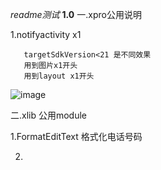 *readme测试*
**1.0**
一.xpro公用说明


1.notifyactivity       x1

       targetSdkVersion<21 是不同效果
       用到图片x1开头
       用到layout x1开头
![image](xhttps://github.com/ixzus/xpro/blob/master/xpic/x1notify.gif)

二.xlib 公用module

1.FormatEditText 格式化电话号码


2.